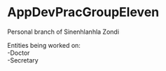 # AppDevPracGroupEleven

Personal branch of Sinenhlanhla Zondi

Entities being worked on: <br>
-Doctor <br>
-Secretary
